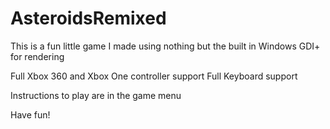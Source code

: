 # AsteroidsRemixed
This is a fun little game I made using nothing but the built in Windows GDI+ for rendering

Full Xbox 360 and Xbox One controller support
Full Keyboard support

Instructions to play are in the game menu

Have fun!
